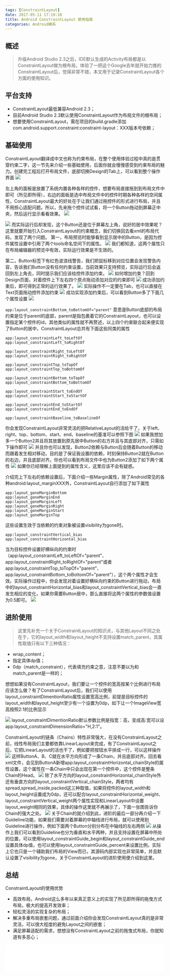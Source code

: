 ```yaml
---
tags: [ConstraintLayout]
date: 2017-05-11 17:19:18
title: Android ConstraintLayout 使用指南
categories: Android嫡系
---
```

## 概述
>升级Android Studio 2.3之后，IDE默认生成的Activity布局都是以ConstraintLayout做为根布局，体验了一把这个Google去年就开始力推的ConstraintLayout后，觉得非常不错，本文用于记录ConstraintLayout各个方面的使用知识。

<!-- more -->
## 平台支持
- ConstraintLayout最低兼容Android 2.3；
- 目前Android Studio 2.3默认使用ConstraintLayout作为布局文件的根布局；
- 想要使用ConstraintLayout，需在项目的build.gradle添加com.android.support.constraint:constraint-layout：XXX版本号依赖；

## 基础使用
ConstraintLayout翻译成中文也称为约束布局，在整个使用体验过程中真的是贯穿约束二字，这一节先来介绍一些基础使用，后面你就会慢慢感受到约束布局的魅力。创建完工程后打开布局文件，底部切换Design的Tab上，可以看到整个操作界面
![](http://dinson-blog.hdinson.cn/Fh88OzTWuj-tCkdgHRA4cfXqVNiZ.png) 

左上角的面板是放置了系统内置各种各样的控件，想要布局直接拖到到布局文件中即可（所见即所得），右边的面板是选中布局文件中的控件时期各种各样的空间属性，ConstraintLayout最大的好处在于让我们通过拖控件的形式进行布局，并且不用担心适配问题。所以，先来拖个控件试试看，将一个Button拖动到屏幕正中央，然后运行显示看看效果。
![](http://dinson-blog.hdinson.cn/Fk9RCseEVhX1YMe1HgpvyfRgXSgK.gif)

![](http://dinson-blog.hdinson.cn/Fh5ZFnU_lprrxHcRDq6bRkSfn_dH.png)
而实际运行后却发现，这个Button还是位于屏幕左上角，说好的居中效果呢？
这里就要开始引入ConstraintLayout的约束概念，我们切换回去看xml的布局代码，发现了两个问题。
第一，布局预览时能够看到显示居中的Button，是因为控件属性设置中引用了两个tools命名空间下的属性。
![](http://dinson-blog.hdinson.cn/FhfHzegfsnDjDfUcSq1myX6wS65z.png)
我们都知道，这两个属性只在布局编辑器的预览中有效，实际运行效果是不生效的。

第二，Button标签下有红色波浪线警告，我们把鼠标移到对应位置会发现警告内容，告诉我们Button没有任何约束设置，当前效果只支持预览，实际运行后会返回到左上角去，同时提示我们应该给控件添加约束。
![](http://dinson-blog.hdinson.cn/FvQG1W61UkNfFJgK2koGJ_YsIbHf.png)
如何增加约束？回到Design页面，对着控件上下左右四个原点拖动添加对应的约束即可
![](http://dinson-blog.hdinson.cn/FuIMSr43yM-CT5v1UrwDfaY1aZld.gif)
成功添加约束后，即可得到正常的运行效果了。
![](http://dinson-blog.hdinson.cn/FmuneIrlzFFdwgBcyb-e0BIsMnbw.png)
实际操作不一定要在Tab，也可以直接在Text页面拖动控件添加约束
![](http://dinson-blog.hdinson.cn/FqukVcGA7UTeISA3PFnP1tz2cQku.png)
成功实现添加约束后，可以看到Button多了下面几个属性设置
![](http://dinson-blog.hdinson.cn/Fl1j15gsnVPfVL1sZONRs5ERxYXC.png)

`app:layout_constraintBottom_toBottomOf="parent"` 意思是Button底部的布局约束是位于parent的底部，parent是指包裹着它的ConstraintLayout，也可以设置指定某个控件的id，其他类似的属性就不再赘述，以上四个约束联合起来便实现了Button的居中，ConstraintLayout总共有下面这些同类的属性
```
app:layout_constraintLeft_toLeftOf
app:layout_constraintLeft_toRightOf

app:layout_constraintRight_toLeftOf
app:layout_constraintRight_toRightOf

app:layout_constraintTop_toTopOf
app:layout_constraintTop_toBottomOf

app:layout_constraintBottom_toTopOf
app:layout_constraintBottom_toBottomOf

app:layout_constraintStart_toEndOf
app:layout_constraintStart_toStartOf

app:layout_constraintEnd_toStartOf
app:layout_constraintEnd_toEndOf

app:layout_constraintBaseline_toBaselineOf
```

你会发现ConstraintLayout非常灵活的把RelativeLayout的活给干了，关于left、right、top、bottom、start、end、baseline的基准可以参照下图
![](http://dinson-blog.hdinson.cn/FsKl7bMhdTD8qXyQDnFAi-4Kxfjo.png)
如果我想加多一个Button2并且将其放置到原先居中Button的右方并且与其底部对齐，只需如下操作即可
![](http://dinson-blog.hdinson.cn/FqliwdR_M5jojMB502KyRRSJIzjp.gif)
并且你也可以发现，Button2依赖与Button后会随着Button的移动而跟着发生相对移动，目的是了保证我设置的依赖，时刻保持Button2就在Button的右边，并且底部对齐。你也可以看到布局文件中也为Button2添加了如下两个属性
![](http://dinson-blog.hdinson.cn/FudjacpmywOSX8_e4celVfQh76Sw.png)
如果你已经理解上面提到的属性含义，这里应该不会有疑惑。

介绍完上下左右的依赖设置后，下面介绍一些Margin属性，除了Android常见的各种android:layout_marginXXX外，ConstraintLayout自行添加了如下属性
```
app:layout_goneMarginBottom
app:layout_goneMarginEnd
app:layout_goneMarginLeft
app:layout_goneMarginRight
app:layout_goneMarginStart
app:layout_goneMarginTop
```

这些设置生效于当依赖的约束对象被设置visibility为gone时。
```
app:layout_constraintVertical_bias
app:layout_constraintHorizontal_bias
```

当为目标控件设置好横纵向的约束时（app:layout_constraintLeft_toLeftOf="parent"、app:layout_constraintRight_toRightOf="parent"或者app:layout_constraintTop_toTopOf="parent"、app:layout_constraintBottom_toBottomOf="parent"），这个两个属性才会生效。实际操作过程中，你会发现对着设置好横纵向约束的Button进行拖动，布局中的layout_constraintHorizontal_bias和layout_constraintVertical_bias会一直发生相应的变化，如果你需要Button居中，那么直接将这两个属性的参数值设置为0.5即可。
![](http://dinson-blog.hdinson.cn/Fj8JMcH1IR1cbDpfn7TnzupsmW2Y.gif)

## 进阶使用
>这里先补充一个关于ConstraintLayout的知识点，与其他Layout不同之处在于，它的layout_width和layout_height不支持设置match_parent，其属性取值只有以下三种情况：
- wrap_content；
- 指定具体dp值；
- 0dp（match_constraint），代表填充约束之意，注意不要以为和match_parent是一样的；

想想如果没有ConstraintLayout，我们要让一个控件的宽高按某个比例进行布局应该怎么做？有了ConstraintLayout后，我们可以使用layout_constraintDimentionRatio属性设置宽高比例，前提是目标控件的layout_width和layout_height至少有一个设置为0dp，如下让一个ImageView宽高按照2:1的比例显示

![](http://dinson-blog.hdinson.cn/Fsf4Y9m69YwE5HujvsEGNIr-HBNH.png)
layout_constraintDimentionRatio默认参数比例是指宽：高，变成高:宽可以设app:layout_constraintDimensionRatio="H,2:1"。

ConstraintLayout的链条（Chains）特性非常强大，在没有ConstraintLayout之前，线性布局我们主要都依靠LinearLayout来完成，有了ConstraintLayout之后，它把LinearLayout的活也干了，例如要把按钮水平排成一行，可以这样操作
![](http://dinson-blog.hdinson.cn/FqYICFlgWhQmP9vk-xHU8hPF0i33.gif)
这样ButtonA、B、C就在水平方向形成了一条Chain，并且底部对齐。回去看xml文件，会见到ButtonA新增app:layout_constraintHorizontal_chainStyle的属性设置，这个属性在一条Chain中只会出现在第一个控件中，这个控件是整条Chain的Head。
![](http://dinson-blog.hdinson.cn/FtGPVrfIVjFmGFRNWHqzxnoLXTbl.png)
除了水平方向的layout_constraintHorizontal_chainStyle外还有垂直方向的layout_constraintVertical_chainStyle，两者均有spread,spread_inside,packed这三种取值，如果将控件的layout_width和layout_height设置成为0dp，还可以配合layout_constraintHorizontal_weight、layout_constraintVertical_weight两个属性实现和LinearLayout中设置layout_weight相同的效果，具体的操作这里就不再展示了，下面一张图告诉你Chain的强大之处。
![](http://dinson-blog.hdinson.cn/FnHoSNDHIKaTMcmeAQLkqovC0ZDs.png)
关于Chain的就介绍到此，进阶的最后一部分再介绍一下Guideline功能，如果我们需要对着屏幕的中轴线进行布局，就可以使用到Guideline进行操作，例如下面两个Button分别分布在中轴线的左右两侧
![](http://dinson-blog.hdinson.cn/FpwkfWafTRKbMMwnblVjXogv9uiW.gif)
从操作上我们可以看到Guideline也分为垂直和水平两种，并且支持设置在屏幕中所处的位置，可以使用layout_constraintGuide_begin和layout_constraintGuide_end设置具体dp值，也可以使用layout_constraintGuide_percent来设置比例。实际上它也只是一个辅助我们布局的View而已，其源码内部实现也非常简单，并且默认设置了visibility为gone，关于ConstraintLayout的进阶使用便介绍到这里。

## 总结
ConstraintLayout的使用优势
- 高效布局，Android这么多年以来真正意义上的实现了所见即所得的拖曳方式布局，极大的提高开发效率；
- 轻松灵活的实现复杂的布局；
- 解决多重布局嵌套问题，通过前面介绍你会发现ConstraintLayout真的是非常灵活，可以很大程度的避免Layout之间的嵌套；
- 满足屏幕适配的需求，想想没有ConstraintLayout之前的拖曳式布局，你就知道有多恶心；

<iframe frameborder="no" border="0" marginwidth="0" marginheight="0" width=100% height=86 src="//music.163.com/outchain/player?type=2&id=33410478&auto=1&height=66"></iframe>
